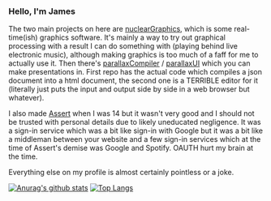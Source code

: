 ### Hello, I'm James

<!--
**onlytruejames/onlytruejames** is a ✨ _special_ ✨ repository because its `README.md` (this file) appears on your GitHub profile.

Here are some ideas to get you started:

- 🔭 I’m currently working on ...
- 🌱 I’m currently learning ...
- 👯 I’m looking to collaborate on ...
- 🤔 I’m looking for help with ...
- 💬 Ask me about ...
- 📫 How to reach me: ...
- 😄 Pronouns: ...
- ⚡ Fun fact: ...
-->

The two main projects on here are [nuclearGraphics](https://github.com/onlytruejames/nuclearGraphics), which is some real-time(ish) graphics software. It's mainly a way to try out graphical processing with a result I can do something with (playing behind live electronic music), although making graphics is too much of a faff for me to actually use it.
Then there's [parallaxCompiler](https://github.com/onlytruejames/parallaxCompiler) / [parallaxUI](https://github.com/onlytruejames/parallaxUI) which you can make presentations in. First repo has the actual code which compiles a json document into a html document, the second one is a TERRIBLE editor for it (literally just puts the input and output side by side in a web browser but whatever).

I also made [Assert](https://github.com/AssertApp/Assert) when I was 14 but it wasn't very good and I should not be trusted with personal details due to likely uneducated negligence. It was a sign-in service which was a bit like sign-in with Google but it was a bit like a middleman between your website and a few sign-in services which at the time of Assert's demise was Google and Spotify. OAUTH hurt my brain at the time.

Everything else on my profile is almost certainly pointless or a joke.

[![Anurag's github stats](https://github-readme-stats.vercel.app/api?username=onlytruejames)](https://github.com/anuraghazra/github-readme-stats)
[![Top Langs](https://github-readme-stats.vercel.app/api/top-langs/?username=onlytruejames)](https://github.com/anuraghazra/github-readme-stats)
